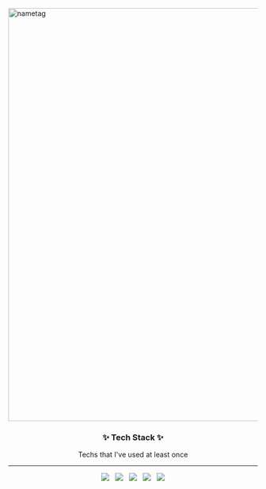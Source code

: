 
<img width="835" alt="nametag" src="https://user-images.githubusercontent.com/84368302/127463337-6f140b6f-c217-46aa-be82-69c42cd85d2a.PNG">


<h3 align = "center">✨ Tech Stack ✨</h3>

<p align = "center"> Techs that I've used at least once </p>
<hr>

<div align = "center">
<img src="https://img.shields.io/badge/python-3766AB?style=flat-square&logo=python&logoColor=white" ></a>
 &nbsp;
<img src="https://img.shields.io/badge/Go-00ADD8?style=flat-square&logo=Go&logoColor=white" ></a>
 &nbsp;
<img src="https://img.shields.io/badge/JavaScript-F7DF1E?style=flat-square&logo=JavaScript&logoColor=white" ></a>
 &nbsp;
<img src="https://img.shields.io/badge/Css-2480E6?style=flat-square&logo=CSS3&logoColor=white" ></a>
 &nbsp;
<img src="https://img.shields.io/badge/Html-E34F26?style=flat-square&logo=HTML5&logoColor=white" ></a>

</div>

